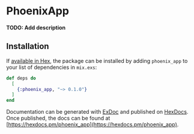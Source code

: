 # PhoenixApp

**TODO: Add description**

## Installation

If [available in Hex](https://hex.pm/docs/publish), the package can be installed
by adding `phoenix_app` to your list of dependencies in `mix.exs`:

```elixir
def deps do
  [
    {:phoenix_app, "~> 0.1.0"}
  ]
end
```

Documentation can be generated with [ExDoc](https://github.com/elixir-lang/ex_doc)
and published on [HexDocs](https://hexdocs.pm). Once published, the docs can
be found at [https://hexdocs.pm/phoenix_app](https://hexdocs.pm/phoenix_app).

